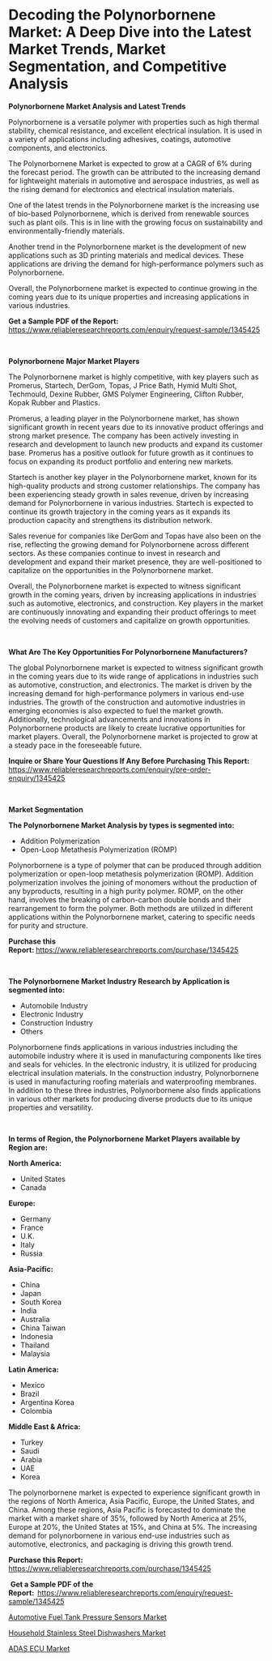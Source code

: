 <p><h1>Decoding the Polynorbornene Market: A Deep Dive into the Latest Market Trends, Market Segmentation, and Competitive Analysis</h1></p><p><strong>Polynorbornene Market Analysis and Latest Trends</strong></p>
<p><p>Polynorbornene is a versatile polymer with properties such as high thermal stability, chemical resistance, and excellent electrical insulation. It is used in a variety of applications including adhesives, coatings, automotive components, and electronics.</p><p>The Polynorbornene Market is expected to grow at a CAGR of 6% during the forecast period. The growth can be attributed to the increasing demand for lightweight materials in automotive and aerospace industries, as well as the rising demand for electronics and electrical insulation materials.</p><p>One of the latest trends in the Polynorbornene market is the increasing use of bio-based Polynorbornene, which is derived from renewable sources such as plant oils. This is in line with the growing focus on sustainability and environmentally-friendly materials.</p><p>Another trend in the Polynorbornene market is the development of new applications such as 3D printing materials and medical devices. These applications are driving the demand for high-performance polymers such as Polynorbornene.</p><p>Overall, the Polynorbornene market is expected to continue growing in the coming years due to its unique properties and increasing applications in various industries.</p></p>
<p><strong>Get a Sample PDF of the Report:&nbsp;</strong> <a href="https://www.reliableresearchreports.com/enquiry/request-sample/1345425">https://www.reliableresearchreports.com/enquiry/request-sample/1345425</a></p>
<p>&nbsp;</p>
<p><strong>Polynorbornene Major Market Players</strong></p>
<p><p>The Polynorbornene market is highly competitive, with key players such as Promerus, Startech, DerGom, Topas, J Price Bath, Hymid Multi Shot, Techmould, Dexine Rubber, GMS Polymer Engineering, Clifton Rubber, Kopak Rubber and Plastics.</p><p>Promerus, a leading player in the Polynorbornene market, has shown significant growth in recent years due to its innovative product offerings and strong market presence. The company has been actively investing in research and development to launch new products and expand its customer base. Promerus has a positive outlook for future growth as it continues to focus on expanding its product portfolio and entering new markets.</p><p>Startech is another key player in the Polynorbornene market, known for its high-quality products and strong customer relationships. The company has been experiencing steady growth in sales revenue, driven by increasing demand for Polynorbornene in various industries. Startech is expected to continue its growth trajectory in the coming years as it expands its production capacity and strengthens its distribution network.</p><p>Sales revenue for companies like DerGom and Topas have also been on the rise, reflecting the growing demand for Polynorbornene across different sectors. As these companies continue to invest in research and development and expand their market presence, they are well-positioned to capitalize on the opportunities in the Polynorbornene market.</p><p>Overall, the Polynorbornene market is expected to witness significant growth in the coming years, driven by increasing applications in industries such as automotive, electronics, and construction. Key players in the market are continuously innovating and expanding their product offerings to meet the evolving needs of customers and capitalize on growth opportunities.</p></p>
<p>&nbsp;</p>
<p><strong>What Are The Key Opportunities For Polynorbornene Manufacturers?</strong></p>
<p><p>The global Polynorbornene market is expected to witness significant growth in the coming years due to its wide range of applications in industries such as automotive, construction, and electronics. The market is driven by the increasing demand for high-performance polymers in various end-use industries. The growth of the construction and automotive industries in emerging economies is also expected to fuel the market growth. Additionally, technological advancements and innovations in Polynorbornene products are likely to create lucrative opportunities for market players. Overall, the Polynorbornene market is projected to grow at a steady pace in the foreseeable future.</p></p>
<p><strong>Inquire or Share Your Questions If Any Before Purchasing This Report:</strong> <a href="https://www.reliableresearchreports.com/enquiry/pre-order-enquiry/1345425">https://www.reliableresearchreports.com/enquiry/pre-order-enquiry/1345425</a></p>
<p>&nbsp;</p>
<p><strong>Market Segmentation</strong></p>
<p><strong>The Polynorbornene Market Analysis by types is segmented into:</strong></p>
<p><ul><li>Addition Polymerization</li><li>Open-Loop Metathesis Polymerization (ROMP)</li></ul></p>
<p><p>Polynorbornene is a type of polymer that can be produced through addition polymerization or open-loop metathesis polymerization (ROMP). Addition polymerization involves the joining of monomers without the production of any byproducts, resulting in a high purity polymer. ROMP, on the other hand, involves the breaking of carbon-carbon double bonds and their rearrangement to form the polymer. Both methods are utilized in different applications within the Polynorbornene market, catering to specific needs for purity and structure.</p></p>
<p><strong>Purchase this Report:&nbsp;</strong><a href="https://www.reliableresearchreports.com/purchase/1345425">https://www.reliableresearchreports.com/purchase/1345425</a></p>
<p>&nbsp;</p>
<p><strong>The Polynorbornene Market Industry Research by Application is segmented into:</strong></p>
<p><ul><li>Automobile Industry</li><li>Electronic Industry</li><li>Construction Industry</li><li>Others</li></ul></p>
<p><p>Polynorbornene finds applications in various industries including the automobile industry where it is used in manufacturing components like tires and seals for vehicles. In the electronic industry, it is utilized for producing electrical insulation materials. In the construction industry, Polynorbornene is used in manufacturing roofing materials and waterproofing membranes. In addition to these three industries, Polynorbornene also finds applications in various other markets for producing diverse products due to its unique properties and versatility.</p></p>
<p>&nbsp;</p>
<p><strong>In terms of Region, the Polynorbornene Market Players available by Region are:</strong></p>
<p>
    <p> <strong> North America: </strong>
        <ul>
            <li>United States</li>
            <li>Canada</li>
        </ul>
        </p> 
    <p> <strong> Europe: </strong>
        <ul>
            <li>Germany</li>
            <li>France</li>
            <li>U.K.</li>
            <li>Italy</li>
            <li>Russia</li>
        </ul>
        </p> 
    <p> <strong> Asia-Pacific: </strong>
        <ul>
            <li>China</li>
            <li>Japan</li>
            <li>South Korea</li>
            <li>India</li>
            <li>Australia</li>
            <li>China Taiwan</li>
            <li>Indonesia</li>
            <li>Thailand</li>
            <li>Malaysia</li>
        </ul>
        </p> 
    <p> <strong> Latin America: </strong>
        <ul>
            <li>Mexico</li>
            <li>Brazil</li>
            <li>Argentina Korea</li>
            <li>Colombia</li>
        </ul>
        </p> 
    <p> <strong> Middle East & Africa: </strong>
        <ul>
            <li>Turkey</li>
            <li>Saudi</li>
            <li>Arabia</li>
            <li>UAE</li>
            <li>Korea</li>
        </ul>
    </p>
    </p>
<p><p>The polynorbornene market is expected to experience significant growth in the regions of North America, Asia Pacific, Europe, the United States, and China. Among these regions, Asia Pacific is forecasted to dominate the market with a market share of 35%, followed by North America at 25%, Europe at 20%, the United States at 15%, and China at 5%. The increasing demand for polynorbornene in various end-use industries such as automotive, electronics, and packaging is driving this growth trend.</p></p>
<p><strong>Purchase this Report: </strong><a href="https://www.reliableresearchreports.com/purchase/1345425">https://www.reliableresearchreports.com/purchase/1345425</a></p>
<p>&nbsp;<strong>Get a Sample PDF of the Report:&nbsp;&nbsp;</strong><a href="https://www.reliableresearchreports.com/enquiry/request-sample/1345425">https://www.reliableresearchreports.com/enquiry/request-sample/1345425</a></p>
<p><strong></strong></p>
<p><p><a href="https://view.publitas.com/reportprime-1/automotive-fuel-tank-pressure-sensors-market-size-and-examines-its-market-scope-with-a-primary-focus-on-growth-opportunities-and-forecasted-trends-spanning-from-2023-to-2030/">Automotive Fuel Tank Pressure Sensors Market</a></p><p><a href="https://view.publitas.com/reportprime-1/household-stainless-steel-dishwashers-market-research-report-forecasted-for-period-from-2023-2030-by-market-type-market-application-and-region/">Household Stainless Steel Dishwashers Market</a></p><p><a href="https://view.publitas.com/reportprime-1/adas-ecu-market-research-report-provides-thorough-industry-overview-which-offers-an-in-depth-analysis-of-product-trends-and-new-market-divisions/">ADAS ECU Market</a></p></p>